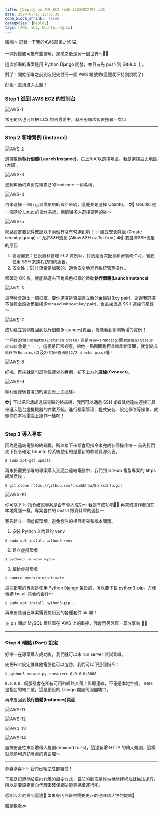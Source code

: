 ```yaml
---
title: 📝Deploy on AWS EC2 (AWS EC2部署之旅) 上篇
date: 2024-07-17 12:36:38
code_block_shrink:  false
categories: [Deploy]
tags: [AWS, EC2, Ubuntu, Nginx]
---
```


嗨嗨～ 記錄一下我的AWS部署之旅 💻

一開始接觸可能有些繁瑣，熟悉之後是另一個世界～🤩✨
<!-- more -->
這次部署的專案是用 Python Django 開發，並且有先 push 到 GitHub 上。

對了！開始部署之前別忘記先註冊一個 AWS 帳號喲(這邊就不特別說明了)

然後～直接進入主題！

### Step 1 進到 AWS EC2 的控制台

![AWS-1](https://github.com/chiehhhaa/picx-images-hosting/raw/master/AWS-1.3k7wf52yuu.webp)

常用的話也可以把 EC2 加到最愛中，就不用每次都要搜尋一次😎

---

### Step 2 新增實例 (instance)

![AWS-2](https://github.com/chiehhhaa/picx-images-hosting/raw/master/AWS-2.4n7lq0ysqq.webp)

選擇啟動**執行個體(Launch Instance)**，右上角可以選擇地區，我是選擇亞太地區(大阪)。

![AWS-3](https://github.com/chiehhhaa/picx-images-hosting/raw/master/AWS-3.5tqwymnpc1.webp)

進到啟動的頁面先給自己的 instance 一個名稱。

![AWS-4](https://github.com/chiehhhaa/picx-images-hosting/raw/master/AWS-4.1759xxp5oh.webp)

再來選擇一個自己習慣使用的操作系統，這邊我是選擇 Ubuntu。
👽💬 Ubuntu 是一個基於 Linux 的操作系統，目前蠻多人選擇使用的喲～

![AWS-5](https://github.com/chiehhhaa/picx-images-hosting/raw/master/AWS-5.8z6exki48v.webp)

網路設定要記得確認以下兩個有沒有勾選到喲！
✅ 建立安全群組 (Create security group)
✅ 允許SSH流量 (Allow SSH traffic from)
👽💬 要選擇SSH流量的原因
1. 管理需要：在設置和管理 EC2 實例時，特別是首次配置和安裝軟件時，需要使用 SSH 來遠程訪問伺服器。
2. 安全性：SSH 流量是加密的，適合安全地進行系統管理操作。


都確定 OK 後，就能點選右下角橘色框框的啟動**執行個體(Launch Instance)**

![AWS-6](https://github.com/chiehhhaa/picx-images-hosting/raw/master/AWS-6.9rjafaypz1.webp)

這時候會跳出一個框框，要你選擇是否要建立新的金鑰對(key pair)，這邊我選擇不使用金鑰對而繼續(Proceed without key pair)，會直接透過 SSH 連接伺服器～

![AWS-7](https://github.com/chiehhhaa/picx-images-hosting/raw/master/AWS-7.67xcphw070.webp)

成功建立實例後回到執行個體(Instances)頁面，就能看到剛剛新增的實例！

一開始的執`行個體狀態(Instance State)` 會是`等待中(Pending)`而`狀態檢查(Status check)`會是 `" - "`，這樣是正常的喔，給他一點時間跑再重新刷新頁面，就會變成`執行中(Running)`以及`2/2項檢查通過(2/2 checks pass)`囉！

![AWS-8](https://github.com/chiehhhaa/picx-images-hosting/raw/master/AWS-8.10222i308r.webp)

好啦，再來就是勾選你要連線的實例，按下上方的**連線(Connect)**。

![AWS-9](https://github.com/chiehhhaa/picx-images-hosting/raw/master/AWS-9.ic0dx1mnv.webp)

順利連線後會看到的畫面長上面這樣👆🏻

👽💬 可以把它想成遠端電腦的終端機，我們可以通過 SSH 或者其他遠端連接工具來進入這台虛擬機器的作業系統，進行檔案管理、程式安裝、設定修改等操作，就像你在本地電腦上操作一樣喲！

---

### Step 3 導入專案
因為是遠端電腦的終端機，所以接下來都會用指令來完成各個操作喲～
首先我們先下指令確定 Ubuntu 的系統使用的是最新的軟體資源列表。
```
$ sudo apt-get update
```
再來把需要部署的專案導入到這台遠端電腦中，我們到 GitHub 複製專案的 https 網址然後：
```
$ git clone https://github.com/chiehhhaa/BanksInfo.git
```

![AWS-10](https://github.com/chiehhhaa/picx-images-hosting/raw/master/AWS-10.lvmbmupdm.webp)

你可以下 ls 指令確認專案是否有導入成功～ 我是有成功喲🤩🥳
再來的操作都跟在本地電腦一樣，專案套件的 install 跟資料庫的連接～

我先建立一個虛擬環境，避免套件的相互衝突和版本問題。

1. 安裝 Python 3 內建的 venv
```
$ sudo apt install python3-venv
```
2. 建立虛擬環境
```
$ python3 -m venv myenv
```
3. 啟動虛擬環境
```
$ source myenv/bin/activate
```
這次部署的專案是使用 Python Django 架設的，所以要下載 python3-pip，方便後續 install 其他的套件～
```
$ sudo apt install python3-pip -
```
再來安裝自己專案需要使用到的各種套件 ok 囉！

🛸 p.s.關於 MySQL 資料庫在 AWS 上的串接，我會再另外寫一篇分享喲 ✍🏻

---

### Step 4 端點 (Port) 設定
好啦～在專案導入成功後，我們就可以來 run server 試試看囉。

先把Port設定讓其他電腦也可以造訪，我們可以下這個指令：
```
$ python3 manage.py runserver 0.0.0.0:8000
```
`0.0.0.0` : 伺服器會在所有可用的網路介面上監聽連線，不僅是本地主機。
`8000` 是指定的端口號，這是預設的 Django 開發伺服器端口。

再來要回到**執行個體(Instances)頁面**

![AWS-11](https://github.com/chiehhhaa/picx-images-hosting/raw/master/AWS-11.361go9unzt.webp)

![AWS-12](https://github.com/chiehhhaa/picx-images-hosting/raw/master/AWS-12.9dcuofqf3t.webp)

![AWS-13](https://github.com/chiehhhaa/picx-images-hosting/raw/master/AWS-13.8ojl4f2w3c.webp)

![AWS-14](https://github.com/chiehhhaa/picx-images-hosting/raw/master/AWS-14.1hs3r34dtj.webp)

選擇安全性來新增傳入規則(Inbound rules)，這邊新增 HTTP 的傳入規則，這樣就能順利造訪專案的頁面囉～

---

恭喜恭喜✨✨ 我們已經完成部署啦！

下篇是記錄關於反向代理的設定方式，目前的狀況是終端機關掉網站就無法運行，所以需要設定反向代理來確保網站能夠持續運行喲。

感謝大大們看到這邊🥹 
如果有內容錯誤需要更正的也麻煩大神們提點🫡

繼續觀看🔜
